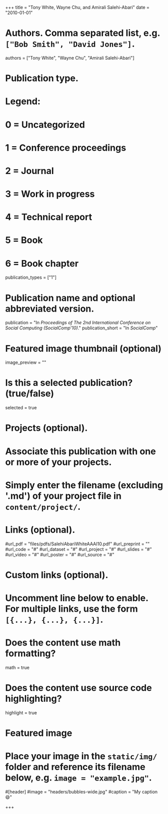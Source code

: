 +++
title = "Tony White, Wayne Chu, and Amirali Salehi-Abari"
date = "2010-01-01"



# Authors. Comma separated list, e.g. `["Bob Smith", "David Jones"]`.
authors = ["Tony White", "Wayne Chu", "Amirali Salehi-Abari"]


# Publication type.
# Legend:
# 0 = Uncategorized
# 1 = Conference proceedings
# 2 = Journal
# 3 = Work in progress
# 4 = Technical report
# 5 = Book
# 6 = Book chapter
publication_types = ["1"]

# Publication name and optional abbreviated version.
publication = "In *Proceedings of The 2nd International Conference on Social Computing (SocialComp'10)*."
publication_short = "In *SocialComp*"



# Featured image thumbnail (optional)
image_preview = ""

# Is this a selected publication? (true/false)
selected = true


# Projects (optional).
#   Associate this publication with one or more of your projects.
#   Simply enter the filename (excluding '.md') of your project file in `content/project/`.


# Links (optional).
#url_pdf = "files/pdfs/SalehiAbariWhiteAAAI10.pdf"
#url_preprint = ""
#url_code = "#"
#url_dataset = "#"
#url_project = "#"
#url_slides = "#"
#url_video = "#"
#url_poster = "#"
#url_source = "#"

# Custom links (optional).
#   Uncomment line below to enable. For multiple links, use the form `[{...}, {...}, {...}]`.

# Does the content use math formatting?
math = true

# Does the content use source code highlighting?
highlight = true

# Featured image
# Place your image in the `static/img/` folder and reference its filename below, e.g. `image = "example.jpg"`.
#[header]
#image = "headers/bubbles-wide.jpg"
#caption = "My caption :smile:"

+++
